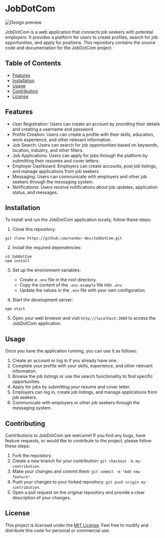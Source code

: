 # JobDotCom

![Design preview](https://upload.wikimedia.org/wikipedia/commons/7/73/Jdc-ss1.png)

JobDotCom is a web application that connects job seekers with potential employers. It provides a platform for users to create profiles, search for job opportunities, and apply for positions. This repository contains the source code and documentation for the JobDotCom project.


## Table of Contents
- [Features](#features)
- [Installation](#installation)
- [Usage](#usage)
- [Contributing](#contributing)
- [License](#license)

## Features

- User Registration: Users can create an account by providing their details and creating a username and password.
- Profile Creation: Users can create a profile with their skills, education, work experience, and other relevant information.
- Job Search: Users can search for job opportunities based on keywords, location, industry, and other filters.
- Job Applications: Users can apply for jobs through the platform by submitting their resumes and cover letters.
- Employer Dashboard: Employers can create accounts, post job listings, and manage applications from job seekers.
- Messaging: Users can communicate with employers and other job seekers through the messaging system.
- Notifications: Users receive notifications about job updates, application status, and messages.

## Installation

To install and run the JobDotCom application locally, follow these steps:

1. Clone this repository:

```shell
git clone https://github.com/nandar-dev/JobDotCom.git
```

2. Install the required dependencies:

```shell
cd JobDotCom
npm install
```


3. Set up the environment variables:

   - Create a `.env` file in the root directory.
   - Copy the content of the `.env.example` file into `.env`.
   - Update the values in the `.env` file with your own configuration.

4. Start the development server:

```shell
npm start
```


5. Open your web browser and visit `http://localhost:3000` to access the JobDotCom application.

## Usage

Once you have the application running, you can use it as follows:

1. Create an account or log in if you already have one.
2. Complete your profile with your skills, experience, and other relevant information.
3. Browse the job listings or use the search functionality to find specific opportunities.
4. Apply for jobs by submitting your resume and cover letter.
5. Employers can log in, create job listings, and manage applications from job seekers.
6. Communicate with employers or other job seekers through the messaging system.

## Contributing

Contributions to JobDotCom are welcome! If you find any bugs, have feature requests, or would like to contribute to the project, please follow these steps:

1. Fork the repository.
2. Create a new branch for your contribution: `git checkout -b my-contribution`.
3. Make your changes and commit them: `git commit -m "Add new feature"`.
4. Push your changes to your forked repository: `git push origin my-contribution`.
5. Open a pull request on the original repository and provide a clear description of your changes.

## License

This project is licensed under the [MIT License](LICENSE). Feel free to modify and distribute this code for personal or commercial use.




